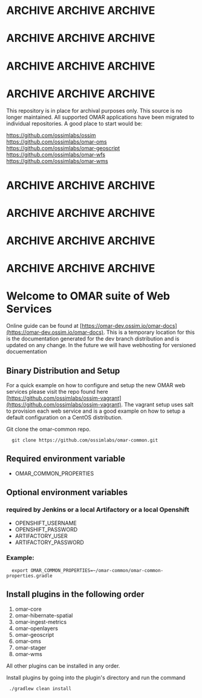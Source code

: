 # ARCHIVE ARCHIVE ARCHIVE
# ARCHIVE ARCHIVE ARCHIVE
# ARCHIVE ARCHIVE ARCHIVE
# ARCHIVE ARCHIVE ARCHIVE
This repository is in place for archival purposes only. This source is no longer maintained. All supported OMAR applications have been migrated to individual repositories. A good place to start would be:

https://github.com/ossimlabs/ossim <br />
https://github.com/ossimlabs/omar-oms <br />
https://github.com/ossimlabs/omar-geoscript <br />
https://github.com/ossimlabs/omar-wfs <br />
https://github.com/ossimlabs/omar-wms <br />

# ARCHIVE ARCHIVE ARCHIVE
# ARCHIVE ARCHIVE ARCHIVE
# ARCHIVE ARCHIVE ARCHIVE
# ARCHIVE ARCHIVE ARCHIVE









# Welcome to OMAR suite of Web Services

Online guide can be found at [https://omar-dev.ossim.io/omar-docs](https://omar-dev.ossim.io/omar-docs).   This is a temporary location for this is the documentation generated for the dev branch distribution and is updated on any change.  In the future we will have webhosting for versioned docuementation

## Binary Distribution and Setup

For a quick example on how to configure and setup the new OMAR web services please visit the repo found here [https://github.com/ossimlabs/ossim-vagrant](https://github.com/ossimlabs/ossim-vagrant). The vagrant setup uses salt to provision each web service and is a good example on how to setup a default configuration on a CentOS distribution.

Git clone the omar-common repo.
```
  git clone https://github.com/ossimlabs/omar-common.git
```

## Required environment variable
- OMAR_COMMON_PROPERTIES

## Optional environment variables
### required by Jenkins or a local Artifactory or a local Openshift

- OPENSHIFT_USERNAME
- OPENSHIFT_PASSWORD
- ARTIFACTORY_USER
- ARTIFACTORY_PASSWORD

### Example:
```
  export OMAR_COMMON_PROPERTIES=~/omar-common/omar-common-properties.gradle

```

## Install plugins in the following order

1. omar-core
2. omar-hibernate-spatial
3. omar-ingest-metrics
4. omar-openlayers
5. omar-geoscript
6. omar-oms
7. omar-stager
8. omar-wms

All other plugins can be installed in any order.

Install plugins by going into the plugin's directory and run the command

```
 ./gradlew clean install

```
